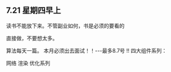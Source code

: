 ## 7.21 星期四早上

读书不能放下来。不管副业如何，书是必须的要看的

直接做，不要想太多。 

算法每天一篇。 本月必须出去面试！！---最多8.7号 !! 
四大组件系列：

网络
渲染
优化系列


















